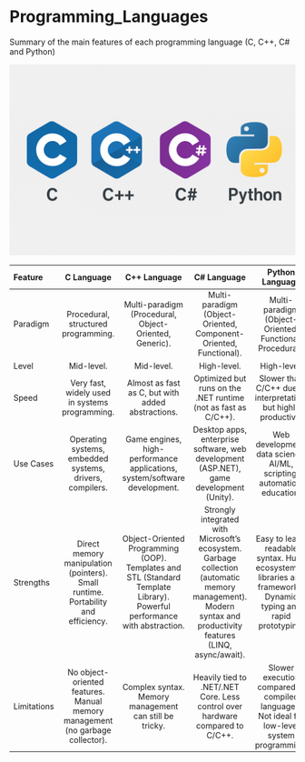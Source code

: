 # Programming_Languages
Summary of the main features of each programming language (C, C++, C# and Python)

![Programming Languajes](img/Languages.png)

|  Feature    | C Language  | C++ Language  | C# Language | Python Language |
|  :------    | :------------: |:---------------:| :-----:| :-----: |
|  Paradigm   | Procedural, structured programming. | Multi-paradigm (Procedural, Object-Oriented, Generic). | Multi-paradigm (Object-Oriented, Component-Oriented, Functional). | Multi-paradigm (Object-Oriented, Functional, Procedural). |
|  Level      | Mid-level. | Mid-level. | High-level. | High-level. |
|  Speed      | Very fast, widely used in systems programming. | Almost as fast as C, but with added abstractions. | Optimized but runs on the .NET runtime (not as fast as C/C++). | Slower than C/C++ due to interpretation, but highly productive. |
|  Use Cases  | Operating systems, embedded systems, drivers, compilers. | Game engines, high-performance applications, system/software development. | Desktop apps, enterprise software, web development (ASP.NET), game development (Unity). | Web development, data science, AI/ML, scripting, automation, education. |
|  Strengths  | Direct memory manipulation (pointers). Small runtime. Portability and efficiency. | Object-Oriented Programming (OOP). Templates and STL (Standard Template Library). Powerful performance with abstraction. | Strongly integrated with Microsoft’s ecosystem. Garbage collection (automatic memory management). Modern syntax and productivity features (LINQ, async/await). |Easy to learn, readable syntax. Huge ecosystem of libraries and frameworks. Dynamic typing and rapid prototyping. |
| Limitations | No object-oriented features. Manual memory management (no garbage collector). | Complex syntax. Memory management can still be tricky. | Heavily tied to .NET/.NET Core. Less control over hardware compared to C/C++. | Slower execution compared to compiled languages. Not ideal for low-level system programming. |